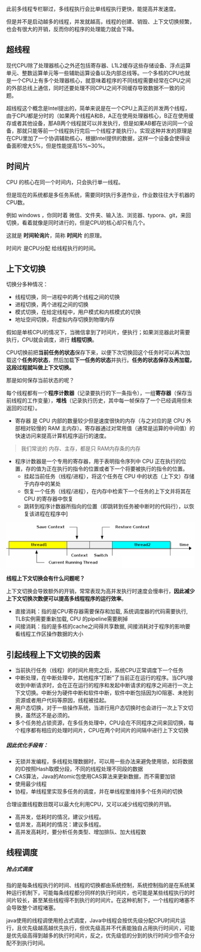 此前多线程专栏聊过，多线程执行会比单线程执行更快，能提高并发速度。

但是并不是启动越多的线程，并发就越高，线程的创建、销毁、上下文切换频繁，也会有很大的开销，反而你的程序的处理能力就会下降。

## 超线程

现代CPU除了处理器核心之外还包括寄存器、L1L2缓存这些存储设备、浮点运算单元、整数运算单元等一些辅助运算设备以及内部总线等。一个多核的CPU也就是一个CPU上有多个处理器核心，就意味着程序的不同线程需要经常在CPU之间的外部总线上通信，同时还要处理不同CPU之间不同缓存导致数据不一致的问题。

超线程这个概念是Intel提出的，简单来说是在一个CPU上真正的并发两个线程，由于CPU都是分时的（如果两个线程A和B，A正在使用处理器核心，B正在使用缓存或者其他设备，那AB两个线程就可以并发执行，但是如果AB都在访问同一个设备，那就只能等前一个线程执行完后一个线程才能执行）。实现这种并发的原理是 在CPU里加了一个协调辅助核心，根据Intel提供的数据，这样一个设备会使得设备面积增大5%，但是性能提高15%~30%。

## 时间片

CPU 的核心在同一个时间内，只会执行单一线程。

但是现在的系统都是多任务系统，需要同时执行多道作业，作业数往往大于机器的CPU数。

例如 windows ，你同时着 微信、文件夹、输入法、浏览器、typora、git，来回切换，看着就像是同时进行的，但是CPU的核心却只有几个。

这就是 **时间轮询片**，简称 **时间片** 的原理。



时间片 是CPU分配 给线程执行的时间。



## 上下文切换

切换分多种情况：

- 线程切换，同一进程中的两个线程之间的切换
- 进程切换，两个进程之间的切换
- 模式切换，在给定线程中，用户模式和内核模式的切换
- 地址空间切换，将虚拟内存切换到物理内存

假如是单核CPU的情况下，当微信拿到了时间片，便执行；如果浏览器此时需要执行，CPU就会调度，进行 **线程切换**。



CPU切换前把**当前任务的状态**保存下来，以便下次切换回这个任务时可以再次加载这个**任务的状态**，然后加载**下一任务的状态**并执行。**任务的状态保存及再加载，这段过程就叫做上下文切换。**



那是如何保存当前状态的呢？



每个线程都有一个**程序计数器**（记录要执行的下一条指令），一组**寄存器**（保存当前线程的工作变量），**堆栈**（记录执行历史，其中每一帧保存了一个已经调用但未返回的过程）。



- 寄存器 是 CPU 内部的数量较少但是速度很快的内存（与之对应的是 CPU 外部相对较慢的 RAM 主内存）。寄存器通过对常用值（通常是运算的中间值）的快速访问来提高计算机程序运行的速度。

> 我们常说的 内存、主存，都是只 RAM内存条的内存

- 程序计数器是一个专用的寄存器，用于表明指令序列中 CPU 正在执行的位置，存的值为正在执行的指令的位置或者下一个将要被执行的指令的位置。
  - 挂起当前任务（线程/进程），将这个任务在 CPU 中的状态（上下文）存储于内存中的某处
  - 恢复一个任务（线程/进程），在内存中检索下一个任务的上下文并将其在 CPU 的寄存器中恢复
  - 跳转到程序计数器所指向的位置（即跳转到任务被中断时的代码行），以恢复该进程在程序中]

![](picture/image-20221113102309880.png)



**线程上下文切换会有什么问题呢？**

上下文切换会导致额外的开销，常常表现为高并发执行时速度会慢串行，**因此减少上下文切换次数便可以提高多线程程序的运行效率**。

- 直接消耗：指的是CPU寄存器需要保存和加载, 系统调度器的代码需要执行, TLB实例需要重新加载, CPU 的pipeline需要刷掉
- 间接消耗：指的是多核的cache之间得共享数据, 间接消耗对于程序的影响要看线程工作区操作数据的大小

## 引起线程上下文切换的因素

- 当前执行任务（线程）的时间片用完之后，系统CPU正常调度下一个任务
- 中断处理，在中断处理中，其他程序”打断”了当前正在运行的程序。当CPU接收到中断请求时，会在正在运行的程序和发起中断请求的程序之间进行一次上下文切换。中断分为硬件中断和软件中断，软件中断包括因为IO阻塞、未抢到资源或者用户代码等原因，线程被挂起。
- 用户态切换，对于一些操作系统，当进行用户态切换时也会进行一次上下文切换，虽然这不是必须的。
- 多个任务抢占锁资源，在多任务处理中，CPU会在不同程序之间来回切换，每个程序都有相应的处理时间片，CPU在两个时间片的间隔中进行上下文切换

##### 因此优化手段有：

- 无锁并发编程，多线程处理数据时，可以用一些办法来避免使用锁，如将数据的ID按照Hash取模分段，不同的线程处理不同段的数据
- CAS算法，Java的Atomic包使用CAS算法来更新数据，而不需要加锁
- 使用最少线程
- 协程，单线程里实现多任务的调度，并在单线程里维持多个任务间的切换

合理设置线程数目既可以最大化利用CPU，又可以减少线程切换的开销。

- 高并发，低耗时的情况，建议少线程。
- 低并发，高耗时的情况：建议多线程。
- 高并发高耗时，要分析任务类型、增加排队、加大线程数

## 线程调度

##### 抢占式调度

指的是每条线程执行的时间、线程的切换都由系统控制，系统控制指的是在系统某种运行机制下，可能每条线程都分同样的执行时间片，也可能是某些线程执行的时间片较长，甚至某些线程得不到执行的时间片。在这种机制下，一个线程的堵塞不会导致整个进程堵塞。

java使用的线程调使用抢占式调度，Java中线程会按优先级分配CPU时间片运行，且优先级越高越优先执行，但优先级高并不代表能独自占用执行时间片，可能是优先级高得到越多的执行时间片，反之，优先级低的分到的执行时间少但不会分配不到执行时间。